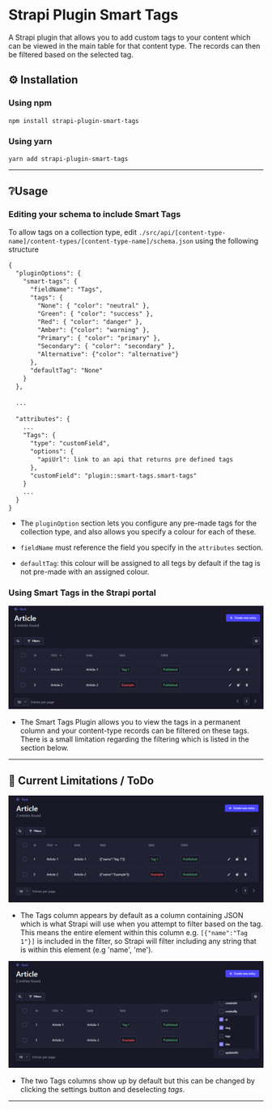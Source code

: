 # Strapi Plugin Smart Tags

A Strapi plugin that allows you to add custom tags to your content which can be viewed in the main table for that content type. The records can then be filtered based on the selected tag.

## ⚙️ Installation

### Using npm
```
npm install strapi-plugin-smart-tags
```

### Using yarn
```
yarn add strapi-plugin-smart-tags
```

---

## ❔Usage

### Editing your schema to include Smart Tags
To allow tags on a collection type, edit `./src/api/[content-type-name]/content-types/[content-type-name]/schema.json` using the following structure

```
{
  "pluginOptions": {
    "smart-tags": {
      "fieldName": "Tags",
      "tags": {
        "None": { "color": "neutral" },
        "Green": { "color": "success" },
        "Red": { "color": "danger" },
        "Amber": {"color": "warning" },
        "Primary": { "color": "primary" },
        "Secondary": { "color": "secondary" },
        "Alternative": {"color": "alternative"}
      },
      "defaultTag": "None"
    }
  },

  ...

  "attributes": {
    ...
    "Tags": {
      "type": "customField",
      "options": {
        "apiUrl": link to an api that returns pre defined tags
      },
      "customField": "plugin::smart-tags.smart-tags"
    }
    ...
  }
}
```
- The `pluginOption` section lets you configure any pre-made tags for the collection type, and also allows you specify a colour for each of these.

- `fieldName` must reference the field you specify in the `attributes` section.

- `defaultTag`: this colour will be assigned to all tegs by default if the tag is not pre-made with an assigned colour.

### Using Smart Tags in the Strapi portal

![Table of content-type on Strapi with just one Tags column](./assets/CMS_article_table.png)

- The Smart Tags Plugin allows you to view the tags in a permanent column and your content-type records can be filtered on these tags. There is a small limitation regarding the filtering which is listed in the section below.

---

## 📑 Current Limitations / ToDo

![Table of content-type on Strapi including the Tags column](./assets/CMS_article_table_with_tags.png)

- The Tags column appears by default as a column containing JSON which is what Strapi will use when you attempt to filter based on the tag. This means the entire element within this column e.g. `[{"name":"Tag 1"}]` is included in the filter, so Strapi will filter including any string that is within this element (e.g 'name', 'me').

![Table of content-type on Strapi with just one Tags column, and settings open with 'tags' unselected](./assets/CMS_article_table_settings.png)

- The two Tags columns show up by default but this can be changed by clicking the settings button and deselecting *tags*.

---